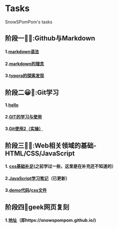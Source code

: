 # Tasks
SnowSPomPom's tasks
## **阶段一**🥰🚩:Github与Markdown
#### **1.[markdown语法](https://github.com/SnowSPomPom/Tasks/blob/main/Markdown%E8%AF%AD%E6%B3%95.md)**
#### **2.[markdown的理念](https://github.com/SnowSPomPom/Tasks/blob/main/Markdown%E7%9A%84%E7%90%86%E5%BF%B5.md)**
#### **3.[typora的探索发现](https://github.com/SnowSPomPom/Tasks/blob/main/typora%E7%9A%84%E6%8E%A2%E7%B4%A2%E5%8F%91%E7%8E%B0.md)**
## **阶段二**😀🚩:Git学习
#### **1.[hello](https://github.com/SnowSPomPom/Tasks/blob/main/hello.md)**
#### **2.[GIT的学习与使用](https://github.com/SnowSPomPom/Tasks/blob/main/GIT%E7%9A%84%E5%AD%A6%E4%B9%A0%E4%B8%8E%E4%BD%BF%E7%94%A8.md)**
#### **3.[Git使用2（实操）](https://github.com/SnowSPomPom/Tasks/blob/main/Git%E7%9A%84%E4%BD%BF%E7%94%A82%EF%BC%88%E5%AE%9E%E6%93%8D%EF%BC%89.md)**
## **阶段三**🥰🚩:Web相关领域的基础-HTML/CSS/JavaScript
#### **1. [css基础补足](https://github.com/SnowSPomPom/Tasks/blob/main/css%E5%9F%BA%E7%A1%80%E8%A1%A5%E8%B6%B3%E8%AE%A1%E5%88%92%EF%BC%88%E5%8F%AA%E8%A1%A5%E6%AC%A0%E7%BC%BA%E5%86%85%E5%AE%B9%EF%BC%89.md)**(之前学过一些，这里是在补充还不知道的）
#### **2.[JavaScript学习笔记](https://github.com/SnowSPomPom/Tasks/blob/main/JavaScript%E5%9F%BA%E7%A1%80%E5%AD%A6%E4%B9%A0.md)**（已更新）
#### **3.[demo代码](https://github.com/SnowSPomPom/Tasks/blob/main/index.html)/[css文件](https://github.com/SnowSPomPom/Tasks/blob/main/2.css)**
## **阶段四**:book:geek网页复刻
#### **1.[地址](https://snowspompom.github.io/)**（即https://snowspompom.github.io/)

